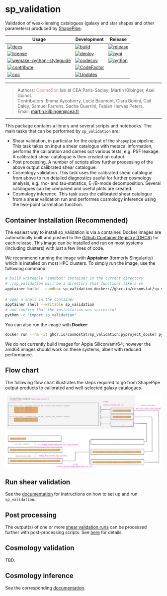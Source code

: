 # sp_validation

Validation of weak-lensing catalogues (galaxy and star shapes and other parameters) produced by [ShapePipe](https://github.com/CosmoStat/shapepipe).

| Usage | Development | Release |
| ----- | ----------- | ------- |
| [![docs](https://img.shields.io/badge/docs-Sphinx-blue)](https://martin.kilbinger.github.io/sp_validation/) | [![build](https://github.com/martin.kilbinger/sp_validation/workflows/CI/badge.svg)](https://github.com/martin.kilbinger/sp_validation/actions?query=workflow%3ACI) | [![release](https://img.shields.io/github/v/release/martin.kilbinger/sp_validation)](https://github.com/martin.kilbinger/sp_validation/releases/latest) |
| [![license](https://img.shields.io/github/license/martin.kilbinger/sp_validation)](https://github.com/martin.kilbinger/sp_validation/blob/master/LICENCE.txt) | [![deploy](https://github.com/martin.kilbinger/sp_validation/workflows/CD/badge.svg)](https://github.com/martin.kilbinger/sp_validation/actions?query=workflow%3ACD) | [![pypi](https://img.shields.io/pypi/v/sp_validation)](https://pypi.org/project/sp_validation/) |
| [![wemake-python-styleguide](https://img.shields.io/badge/style-wemake-000000.svg)](https://github.com/wemake-services/wemake-python-styleguide) | [![codecov](https://codecov.io/gh/martin.kilbinger/sp_validation/branch/master/graph/badge.svg?token=XHJIQXV7AX)](https://codecov.io/gh/martin.kilbinger/sp_validation) | [![python](https://img.shields.io/pypi/pyversions/sp_validation)](https://www.python.org/downloads/source/) |
| [![contribute](https://img.shields.io/badge/contribute-read-lightgrey)](https://github.com/martin.kilbinger/sp_validation/blob/master/CONTRIBUTING.md) | [![CodeFactor](https://www.codefactor.io/repository/github/martin.kilbinger/sp_validation/badge)](https://www.codefactor.io/repository/github/martin.kilbinger/sp_validation) | |
| [![coc](https://img.shields.io/badge/conduct-read-lightgrey)](https://github.com/martin.kilbinger/sp_validation/blob/master/CODE_OF_CONDUCT.md) | [![Updates](https://pyup.io/repos/github/martin.kilbinger/sp_validation/shield.svg)](https://pyup.io/repos/github/martin.kilbinger/sp_validation/) | |

---
> Authors: <a href="www.cosmostat.org" target="_blank" style="text-decoration:none; color: #F08080">CosmoStat</a> lab at CEA Paris-Saclay;
  Martin Kilbinger, Axel Guinot.  
> Contributors: Emma Ayçoberry, Lucie Baumont, Clara Bonini, Cail Daley, Samuel Farrens, Sacha Guerrini, Fabian Hervas Peters.</a>  
> Email: <a href="mailto:martin.kilbinger@cea.fr" style="text-decoration:none; color: #F08080">martin.kilbinger@cea.fr</a>  
---

This package contains a library and several scripts and notebooks. The main
tasks that can be performed by `sp_validation` are:
- Shear validation, in particular for the output of the `shapepipe`
  pipeline. This task takes on input a shear catalogue with metacal information,
  performs the calibration and carries out various tests, e.g. PSF leakage.
  A calibrated shear catalogue is then created on output.  
- Post processing. A number of scripts allow further processing of the above
  output calibrated shear catalogue.  
- Cosmology validation. This task uses the calibrated shear catalogue from
  above to run detailed diagnostics useful for further cosmology analysis,
  e.g. rho- and tau-statistics, E-/B-mode decomposition. Several catalogues
  can be compared and useful plots are created.
- Cosmology inference. This task uses the calibrated shear catalogue from
  a shear validation run and performes cosmology inference using the two-point
  correlation function.

## Container Installation (Recommended)

The easiest way to install sp_validation is via a container. Docker images are automatically built and pushed to the [Github Container Registry (GHCR)](ghcr.io/cosmostat/sp_validation) for each release. This image can be installed and run on most systems (including clusters) with just a few lines of code.

We recommend running the image with **Apptainer** (formerly Singularity) which is installed on most HPC clusters. To simply run the image, use the following command:

```bash
# build writeable "sandbox" container in the current directory
# ./sp_validation will be a directory that functions like a vm
apptainer build --sandbox sp_validation docker://ghcr.io/cosmostat/sp_validation:develop

# open a shell in the container
apptainer shell --writable sp_validation 
# and confirm that the installation was successful
python -c "import sp_validation"
```

You can also run the image with **Docker**:

```bash
docker run --rm -it ghcr.io/cosmostat/sp_validation:pyproject_docker python -c "import sp_validation"  
```

We do not currently build images for Apple Silicon/amr64; however the amd64 images should work on these systems, albeit with reduced performance.



## Flow chart

The following flow chart illustrates the steps required to go from ShapePipe output products
to calibrated and well-selected galaxy catalogues.

![Flow chart](docs/images/flow_chart.png)


## Run shear validation

See the [documentation](docs/source/run_validation.md) for instructions on how to set up and run `sp_validation`.


## Post processing

The output(s) of one or more [shear validation runs](#run-shear-validation) can
be processed further with post-processing scripts. See
[here](docs/source/post_processing.md) for details.

## Cosmology validation

TBD.

## Cosmology inference

See the corresponding [documentation](cosmo_inference/README.md).
